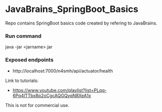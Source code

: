 # JavaBrains_SpringBoot_Basics
Repo contains SpringBoot basics code created by refering to JavaBrains. <br/>

### Run command 
 java -jar \<jarname\>.jar

### Exposed endpoints
 * http://localhost:7000/n4smh/api/actuator/health

Link to tutorials: <br/>
  * https://www.youtube.com/playlist?list=PLqq-6Pq4lTTbx8p2oCgcAQGQyqN8XeA1x  <br/>

This is not for commercial use. 
